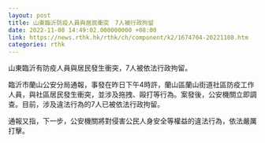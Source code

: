 ```yaml
---
layout: post
title: 山東臨沂防疫人員與居民衝突　7人被行政拘留
date: 2022-11-08 14:49:02.000000000 +08:00
link: https://news.rthk.hk/rthk/ch/component/k2/1674704-20221108.htm
categories: rthk
---
```


山東臨沂有防疫人員與居民發生衝突，7人被依法行政拘留。

臨沂市蘭山公安分局通報，事發在昨日下午4時許，蘭山區蘭山街道社區防疫工作人員，與社區居民發生衝突，並涉及拖拽、毆打等行為。案發後，公安機關立即調查。目前，涉及違法行為的7人已被依法行政拘留。

通報又指，下一步，公安機關將對侵害公民人身安全等權益的違法行為，依法嚴厲打擊。

